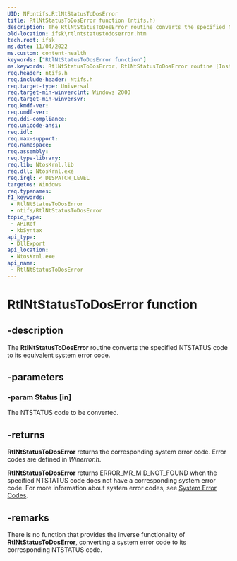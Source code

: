 ```yaml
---
UID: NF:ntifs.RtlNtStatusToDosError
title: RtlNtStatusToDosError function (ntifs.h)
description: The RtlNtStatusToDosError routine converts the specified NTSTATUS code to its equivalent system error code.
old-location: ifsk\rtlntstatustodoserror.htm
tech.root: ifsk
ms.date: 11/04/2022
ms.custom: content-health
keywords: ["RtlNtStatusToDosError function"]
ms.keywords: RtlNtStatusToDosError, RtlNtStatusToDosError routine [Installable File System Drivers], ifsk.rtlntstatustodoserror, ntifs/RtlNtStatusToDosError, rtlref_8afdfe24-1071-4bab-b935-b1b91eb52766.xml
req.header: ntifs.h
req.include-header: Ntifs.h
req.target-type: Universal
req.target-min-winverclnt: Windows 2000
req.target-min-winversvr: 
req.kmdf-ver: 
req.umdf-ver: 
req.ddi-compliance: 
req.unicode-ansi: 
req.idl: 
req.max-support: 
req.namespace: 
req.assembly: 
req.type-library: 
req.lib: NtosKrnl.lib
req.dll: NtosKrnl.exe
req.irql: < DISPATCH_LEVEL
targetos: Windows
req.typenames: 
f1_keywords:
 - RtlNtStatusToDosError
 - ntifs/RtlNtStatusToDosError
topic_type:
 - APIRef
 - kbSyntax
api_type:
 - DllExport
api_location:
 - NtosKrnl.exe
api_name:
 - RtlNtStatusToDosError
---
```


# RtlNtStatusToDosError function

## -description

The **RtlNtStatusToDosError** routine converts the specified NTSTATUS code to its equivalent system error code.

## -parameters

### -param Status [in]

The NTSTATUS code to be converted.

## -returns

**RtlNtStatusToDosError** returns the corresponding system error code. Error codes are defined in *Winerror.h*.

**RtlNtStatusToDosError** returns ERROR_MR_MID_NOT_FOUND when the specified NTSTATUS code does not have a corresponding system error code. For more information about system error codes, see [System Error Codes](/windows/desktop/Debug/system-error-codes).

## -remarks

There is no function that provides the inverse functionality of **RtlNtStatusToDosError**, converting a system error code to its corresponding NTSTATUS code.
